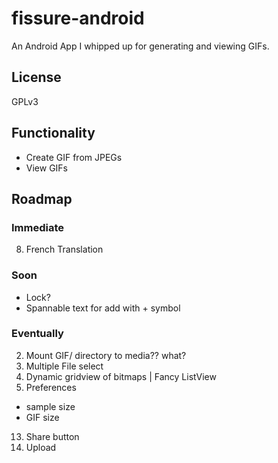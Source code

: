 # fissure-android
An Android App I whipped up for generating and viewing GIFs. 

## License
GPLv3

## Functionality
- Create GIF from JPEGs
- View GIFs

## Roadmap

### Immediate
8. French Translation

### Soon
- Lock?
- Spannable text for add with + symbol

### Eventually
2. Mount GIF/ directory to media?? what?
1. Multiple File select
6. Dynamic gridview of bitmaps | Fancy ListView
8. Preferences
 - sample size
 - GIF size
13. Share button
14. Upload

